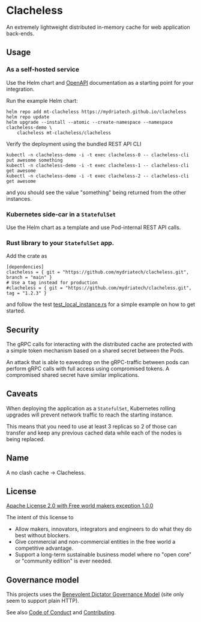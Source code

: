 # Clacheless

An extremely lightweight distributed in-memory cache for web application back-ends.

## Usage

### As a self-hosted service

Use the Helm chart and [OpenAPI](clacheless-api-rest/openapi.json) documentation
as a starting point for your integration.

Run the example Helm chart:

```
helm repo add mt-clacheless https://mydriatech.github.io/clacheless
helm repo update
helm upgrade --install --atomic --create-namespace --namespace clacheless-demo \
    clacheless mt-clacheless/clacheless
```

Verify the deployment using the bundled REST API CLI

```
kubectl -n clacheless-demo -i -t exec clacheless-0 -- clacheless-cli put awesome something
kubectl -n clacheless-demo -i -t exec clacheless-1 -- clacheless-cli get awesome
kubectl -n clacheless-demo -i -t exec clacheless-2 -- clacheless-cli get awesome
```

and you should see the value "something" being returned from the other instances.

### Kubernetes side-car in a `StatefulSet`

Use the Helm chart as a template and use Pod-internal REST API calls.

### Rust library to your `StatefulSet` app.

Add the crate as

```
[dependencies]
clacheless = { git = "https://github.com/mydriatech/clacheless.git", branch = "main" }
# Use a tag instead for production
#clacheless = { git = "https://github.com/mydriatech/clacheless.git", tag = "1.2.3" }
```

and follow the test [test_local_instance.rs](clacheless/tests/test_local_instance.rs)
for a simple example on how to get started.


## Security

The gRPC calls for interacting with the distributed cache are protected with a
simple token mechanism based on a shared secret between the Pods.

An attack that is able to eavesdrop on the gRPC-traffic between pods can
perform gRPC calls with full access using compromised tokens.
A compromised shared secret have similar implications.

## Caveats

When deploying the application as a `StatefulSet`, Kubernetes rolling upgrades
will prevent network traffic to reach the starting instance.

This means that you need to use at least 3 replicas so 2 of those can transfer
and keep any previous cached data while each of the nodes is being replaced.

## Name

A no clash cache -> Clacheless.

## License

[Apache License 2.0 with Free world makers exception 1.0.0](LICENSE-Apache-2.0-with-FWM-Exception-1.0.0)

The intent of this license to

* Allow makers, innovators, integrators and engineers to do what they do best without blockers.
* Give commercial and non-commercial entities in the free world a competitive advantage.
* Support a long-term sustainable business model where no "open core" or "community edition" is ever needed.

## Governance model

This projects uses the [Benevolent Dictator Governance Model](http://oss-watch.ac.uk/resources/benevolentdictatorgovernancemodel) (site only seem to support plain HTTP).

See also [Code of Conduct](CODE_OF_CONDUCT.md) and [Contributing](CONTRIBUTING.md).

